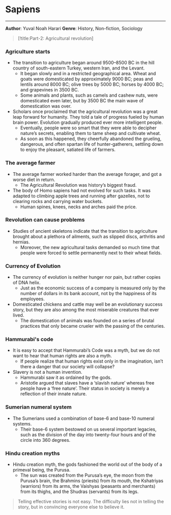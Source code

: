 # Sapiens
---
**Author**: Yuval Noah Harari 
**Genre**: History, Non-fiction, Sociology

>[!title:Part-2: Agricultural revolution]
### Agriculture starts
- The transition to agriculture began around 9500–8500 BC in the hill country of south-eastern Turkey, western Iran, and the Levant. 
	- It began slowly and in a restricted geographical area. Wheat and goats were domesticated by approximately 9000 BC; peas and lentils around 8000 BC; olive trees by 5000 BC; horses by 4000 BC; and grapevines in 3500 BC. 
	- Some animals and plants, such as camels and cashew nuts, were domesticated even later, but by 3500 BC the main wave of domestication was over.
- Scholars once proclaimed that the agricultural revolution was a great leap forward for humanity. They told a tale of progress fueled by human brain power. Evolution gradually produced ever more intelligent people. 
	- Eventually, people were so smart that they were able to decipher nature’s secrets, enabling them to tame sheep and cultivate wheat.
	-  As soon as this happened, they cheerfully abandoned the grueling, dangerous, and often spartan life of hunter-gatherers, settling down to enjoy the pleasant, satiated life of farmers.
### The average farmer
- The average farmer worked harder than the average forager, and got a worse diet in return.
	-  The Agricultural Revolution was history’s biggest fraud.
- The body of Homo sapiens had not evolved for such tasks. It was adapted to climbing apple trees and running after gazelles, not to clearing rocks and carrying water buckets.
	-  Human spines, knees, necks and arches paid the price.
### Revolution can cause problems
- Studies of ancient skeletons indicate that the transition to agriculture brought about a plethora of ailments, such as slipped discs, arthritis and hernias. 
	- Moreover, the new agricultural tasks demanded so much time that people were forced to settle permanently next to their wheat fields.
### Currency of Evolution
- The currency of evolution is neither hunger nor pain, but rather copies of DNA helix.
	- Just as the economic success of a company is measured only by the number of dollars in its bank account, not by the happiness of its employees.
- Domesticated chickens and cattle may well be an evolutionary success story, but they are also among the most miserable creatures that ever lived.
	-  The domestication of animals was founded on a series of brutal practices that only became crueler with the passing of the centuries.
### Hammurabi's code
- It is easy to accept that Hammurabi’s Code was a myth, but we do not want to hear that human rights are also a myth.
	-  If people realize that human rights exist only in the imagination, isn’t there a danger that our society will collapse?
- Slavery is not a human invention. 
	- Hammurabi saw it as ordained by the gods.
	-  Aristotle argued that slaves have a ‘slavish nature’ whereas free people have a ‘free nature’. Their status in society is merely a reflection of their innate nature.
### Sumerian numeral system
- The Sumerians used a combination of base-6 and base-10 numeral systems.
	- Their base-6 system bestowed on us several important legacies, such as the division of the day into twenty-four hours and of the circle into 360 degrees.
### Hindu creation myths
- Hindu creation myth, the gods fashioned the world out of the body of a primeval being, the Purusa.
	-  The sun was created from the Purusa’s eye, the moon from the Purusa’s brain, the Brahmins (priests) from its mouth, the Kshatriyas (warriors) from its arms, the Vaishyas (peasants and merchants) from its thighs, and the Shudras (servants) from its legs.

> Telling effective stories is not easy. The difficulty lies not in telling the story, but in convincing everyone else to believe it.

